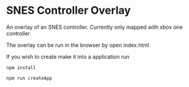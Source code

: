# SNES Controller Overlay

An overlay of an SNES controller. Currently only mapped with xbox one controller.

The overlay can be run in the browser by open index.html

If you wish to create make it into a application run

```
npm install

npm run createApp
```
